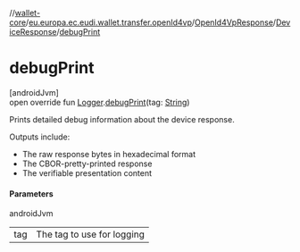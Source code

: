 //[wallet-core](../../../../index.md)/[eu.europa.ec.eudi.wallet.transfer.openId4vp](../../index.md)/[OpenId4VpResponse](../index.md)/[DeviceResponse](index.md)/[debugPrint](debug-print.md)

# debugPrint

[androidJvm]\
open override fun [Logger](../../../eu.europa.ec.eudi.wallet.logging/-logger/index.md).[debugPrint](debug-print.md)(tag: [String](https://kotlinlang.org/api/latest/jvm/stdlib/kotlin-stdlib/kotlin/-string/index.html))

Prints detailed debug information about the device response.

Outputs include:

- 
   The raw response bytes in hexadecimal format
- 
   The CBOR-pretty-printed response
- 
   The verifiable presentation content

#### Parameters

androidJvm

| | |
|---|---|
| tag | The tag to use for logging |
